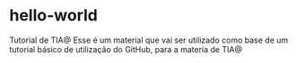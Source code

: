 # hello-world
Tutorial de TIA@
Esse é um material que vai ser utilizado como base de um tutorial básico de utilização do GitHub, para a materia de TIA@
